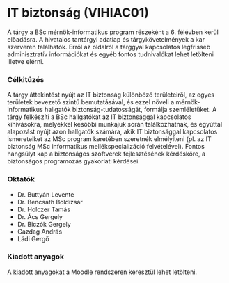 # IT biztonság (VIHIAC01)
A tárgy a BSc mérnök-informatikus program részeként a 6. félévben kerül előadásra. A hivatalos tantárgyi adatlap és tárgykövetelmények a kar szerverén találhatók. Erről az oldalról a tárggyal kapcsolatos legfrisseb adminisztratív információkat és egyéb fontos tudnivalókat lehet letölteni illetve elérni.

### Célkitűzés
A tárgy áttekintést nyújt az IT biztonság különböző területeiről, az egyes területek bevezető szintű bemutatásával, és ezzel növeli a mérnök-informatikus hallgatók biztonság-tudatosságát, formálja szemléletüket. A tárgy felkészíti a BSc hallgatókat az IT biztonsággal kapcsolatos kihívásokra, melyekkel későbbi munkájuk során találkozhatnak, és egyúttal alapozást nyújt azon hallgatók számára, akik IT biztonsággal kapcsolatos ismereteiket az MSc program keretében szeretnék elmélyíteni (pl. az IT biztonság MSc informatikus mellékspecializáció felvételével). Fontos hangsúlyt kap a biztonságos szoftverek fejlesztésének kérdésköre, a biztonságos programozás gyakorlati kérdései.

### Oktatók
- Dr. Buttyán Levente
- Dr. Bencsáth Boldizsár
- Dr. Holczer Tamás
- Dr. Ács Gergely
- Dr. Biczók Gergely
- Gazdag András
- Ládi Gergő

### Kiadott anyagok
A kiadott anyagokat a Moodle rendszeren keresztül lehet letölteni.

